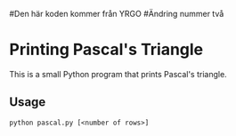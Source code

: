 #Den här koden kommer från YRGO
#Ändring nummer två

# Printing Pascal's Triangle

This is a small Python program that prints Pascal's triangle.

## Usage

`python pascal.py [<number of rows>]`

